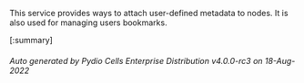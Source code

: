 






This service provides ways to attach user-defined metadata to nodes. It is also used for managing users bookmarks.

[:summary]

###### Auto generated by Pydio Cells Enterprise Distribution v4.0.0-rc3 on 18-Aug-2022
